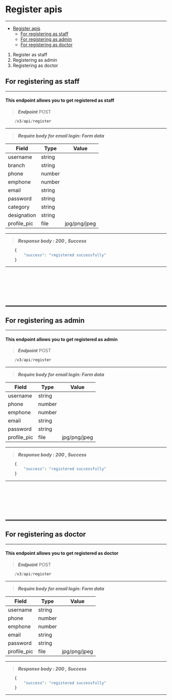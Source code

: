 <a name="register-apis"></a>
# Register apis

---

- [Register apis](#register-apis)
  - [For registering as staff](#for-registering-as-staff)
  - [For registering as admin](#for-registering-as-admin)
  - [For registering as doctor](#for-registering-as-doctor)

1. Register as staff
2. Registering as admin
3. Registering as doctor


<a name="for-registering-as-staff"></a>
## For registering as staff

---

<h4>This endpoint allows you to get registered as staff</h4>

> ***Endpoint***
<larecipe-badge type="danger">POST</larecipe-badge>

```php
    /v3/api/register
```
---

> ***Require body for email login: Form data*** 

| Field | Type |Value
|------ | ---- |-----
|username|string|
|branch|string|
|phone|number|
|emphone|number|
|email|string|
|password|string|
|category|string|
|designation|string|
|profile_pic|file|jpg/png/jpeg

---

> ***Response body : 200 , Success***

```php
    {
        "success": "registered successfully"
    }
```
---



<hr style="border:2px solid gray;margin-top:120px"> </hr>

<a name="for-registering-as-admin"></a>
## For registering as admin

---

<h4>This endpoint allows you to get registered as admin</h4>

> ***Endpoint***
<larecipe-badge type="danger">POST</larecipe-badge>

```php
    /v3/api/register
```
---

> ***Require body for email login: Form data*** 

| Field | Type |Value
|------ | ---- |-----
|username|string
|phone|number
|emphone|number
|email|string
|password|string
|profile_pic|file|jpg/png/jpeg


---

> ***Response body : 200 , Success***

```php
    {
        "success": "registered successfully"
    }
```
---




<!-- ---------------------------------------------------------  -->


<hr style="border:2px solid gray;margin-top:120px"> </hr>

<a name="for-registering-as-doctor"></a>
## For registering as doctor

---

<h4>This endpoint allows you to get registered as doctor</h4>

> ***Endpoint***
<larecipe-badge type="danger">POST</larecipe-badge>

```php
    /v3/api/register
```
---

> ***Require body for email login: Form data*** 

| Field | Type |Value
|------ | ---- |-----
|username|string|
|phone|number|
|emphone|number|
|email|string|
|password|string|
|profile_pic|file|jpg/png/jpeg

---

> ***Response body : 200 , Success***

```php
    {
        "success": "registered successfully"
    }
```
---




